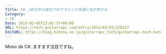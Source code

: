 ```yaml
---
Title: C#、2012年の首位プログラミング言語に名が挙がる
Category:
- C#
Date: 2013-02-05T22:02:37+09:00
URL: https://tech.guitarrapc.com/entry/2013/02/05/220237
EditURL: https://blog.hatena.ne.jp/guitarrapc_tech/guitarrapc-tech.hatenablog.com/atom/entry/6802418398340412282
---
```



Mono de C#. ますます注目ですね。
